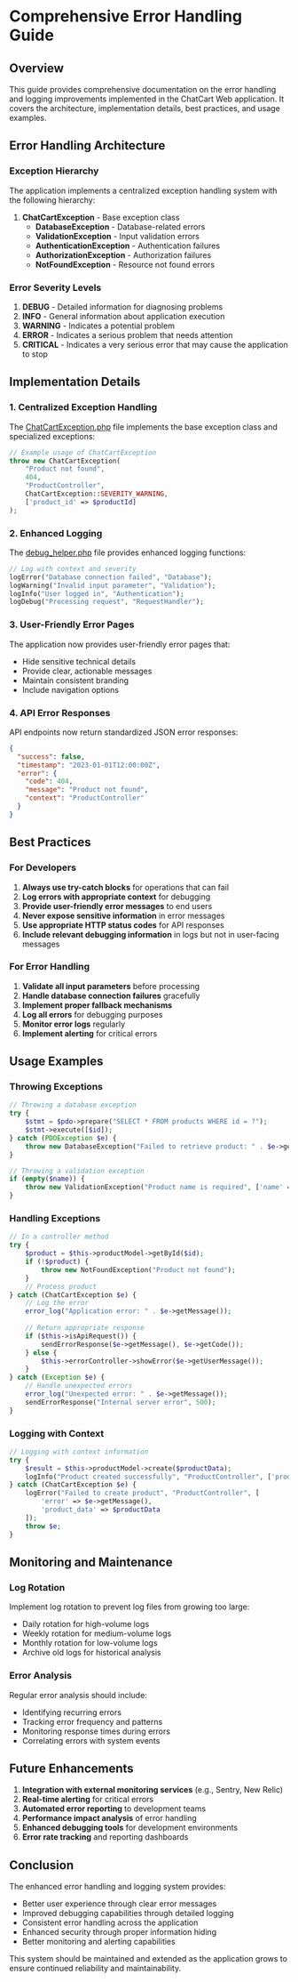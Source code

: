 # Comprehensive Error Handling Guide

## Overview

This guide provides comprehensive documentation on the error handling and logging improvements implemented in the ChatCart Web application. It covers the architecture, implementation details, best practices, and usage examples.

## Error Handling Architecture

### Exception Hierarchy

The application implements a centralized exception handling system with the following hierarchy:

1. **ChatCartException** - Base exception class
   - **DatabaseException** - Database-related errors
   - **ValidationException** - Input validation errors
   - **AuthenticationException** - Authentication failures
   - **AuthorizationException** - Authorization failures
   - **NotFoundException** - Resource not found errors

### Error Severity Levels

1. **DEBUG** - Detailed information for diagnosing problems
2. **INFO** - General information about application execution
3. **WARNING** - Indicates a potential problem
4. **ERROR** - Indicates a serious problem that needs attention
5. **CRITICAL** - Indicates a very serious error that may cause the application to stop

## Implementation Details

### 1. Centralized Exception Handling

The [ChatCartException.php](file:///c:/xampp/htdocs/wachat/core/shared/exceptions/ChatCartException.php) file implements the base exception class and specialized exceptions:

```php
// Example usage of ChatCartException
throw new ChatCartException(
    "Product not found", 
    404, 
    "ProductController", 
    ChatCartException::SEVERITY_WARNING, 
    ['product_id' => $productId]
);
```

### 2. Enhanced Logging

The [debug_helper.php](file:///c:/xampp/htdocs/wachat/core/shared/helpers/debug_helper.php) file provides enhanced logging functions:

```php
// Log with context and severity
logError("Database connection failed", "Database");
logWarning("Invalid input parameter", "Validation");
logInfo("User logged in", "Authentication");
logDebug("Processing request", "RequestHandler");
```

### 3. User-Friendly Error Pages

The application now provides user-friendly error pages that:
- Hide sensitive technical details
- Provide clear, actionable messages
- Maintain consistent branding
- Include navigation options

### 4. API Error Responses

API endpoints now return standardized JSON error responses:

```json
{
  "success": false,
  "timestamp": "2023-01-01T12:00:00Z",
  "error": {
    "code": 404,
    "message": "Product not found",
    "context": "ProductController"
  }
}
```

## Best Practices

### For Developers

1. **Always use try-catch blocks** for operations that can fail
2. **Log errors with appropriate context** for debugging
3. **Provide user-friendly error messages** to end users
4. **Never expose sensitive information** in error messages
5. **Use appropriate HTTP status codes** for API responses
6. **Include relevant debugging information** in logs but not in user-facing messages

### For Error Handling

1. **Validate all input parameters** before processing
2. **Handle database connection failures** gracefully
3. **Implement proper fallback mechanisms**
4. **Log all errors** for debugging purposes
5. **Monitor error logs** regularly
6. **Implement alerting** for critical errors

## Usage Examples

### Throwing Exceptions

```php
// Throwing a database exception
try {
    $stmt = $pdo->prepare("SELECT * FROM products WHERE id = ?");
    $stmt->execute([$id]);
} catch (PDOException $e) {
    throw new DatabaseException("Failed to retrieve product: " . $e->getMessage(), "Product Retrieval");
}

// Throwing a validation exception
if (empty($name)) {
    throw new ValidationException("Product name is required", ['name' => 'Product name is required']);
}
```

### Handling Exceptions

```php
// In a controller method
try {
    $product = $this->productModel->getById($id);
    if (!$product) {
        throw new NotFoundException("Product not found");
    }
    // Process product
} catch (ChatCartException $e) {
    // Log the error
    error_log("Application error: " . $e->getMessage());
    
    // Return appropriate response
    if ($this->isApiRequest()) {
        sendErrorResponse($e->getMessage(), $e->getCode());
    } else {
        $this->errorController->showError($e->getUserMessage());
    }
} catch (Exception $e) {
    // Handle unexpected errors
    error_log("Unexpected error: " . $e->getMessage());
    sendErrorResponse("Internal server error", 500);
}
```

### Logging with Context

```php
// Logging with context information
try {
    $result = $this->productModel->create($productData);
    logInfo("Product created successfully", "ProductController", ['product_id' => $result['id']]);
} catch (ChatCartException $e) {
    logError("Failed to create product", "ProductController", [
        'error' => $e->getMessage(),
        'product_data' => $productData
    ]);
    throw $e;
}
```

## Monitoring and Maintenance

### Log Rotation

Implement log rotation to prevent log files from growing too large:
- Daily rotation for high-volume logs
- Weekly rotation for medium-volume logs
- Monthly rotation for low-volume logs
- Archive old logs for historical analysis

### Error Analysis

Regular error analysis should include:
- Identifying recurring errors
- Tracking error frequency and patterns
- Monitoring response times during errors
- Correlating errors with system events

## Future Enhancements

1. **Integration with external monitoring services** (e.g., Sentry, New Relic)
2. **Real-time alerting** for critical errors
3. **Automated error reporting** to development teams
4. **Performance impact analysis** of error handling
5. **Enhanced debugging tools** for development environments
6. **Error rate tracking** and reporting dashboards

## Conclusion

The enhanced error handling and logging system provides:
- Better user experience through clear error messages
- Improved debugging capabilities through detailed logging
- Consistent error handling across the application
- Enhanced security through proper information hiding
- Better monitoring and alerting capabilities

This system should be maintained and extended as the application grows to ensure continued reliability and maintainability.